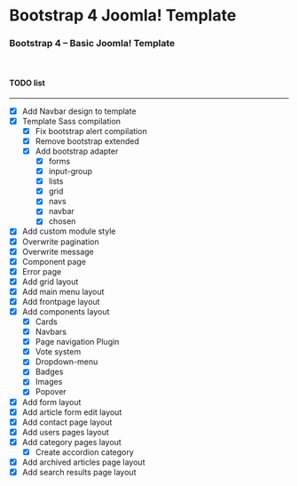 # Bootstrap 4 Joomla! Template
### Bootstrap 4 – Basic Joomla! Template&nbsp;
&nbsp;

#### TODO list
----------
- [x] Add Navbar design to template
- [x] Template Sass compilation
  - [x] Fix bootstrap alert compilation
  - [x] Remove bootstrap extended
  - [x] Add bootstrap adapter
    - [x] forms
    - [x] input-group
    - [x] lists
    - [x] grid
    - [x] navs
    - [x] navbar
    - [x] chosen
- [x] Add custom module style
- [x] Overwrite pagination
- [x] Overwrite message
- [x] Component page
- [x] Error page
- [x] Add grid layout
- [x] Add main menu layout
- [x] Add frontpage layout
- [x] Add components layout
  - [x] Cards
  - [x] Navbars
  - [x] Page navigation Plugin
  - [x] Vote system
  - [x] Dropdown-menu
  - [x] Badges
  - [x] Images
  - [x] Popover
- [x] Add form layout
- [x] Add article form edit layout
- [x] Add contact page layout
- [x] Add users pages layout
- [x] Add category pages layout
  - [x] Create accordion category
- [x] Add archived articles page layout
- [x] Add search results page layout
